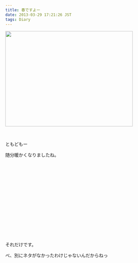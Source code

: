 ```yaml
---
title: 春ですよー
date: 2013-03-29 17:21:26 JST
tags: Diary
---
```

<p><img src="https://lh6.googleusercontent.com/-Hh9qKGcqj0Y/UVU8HEncVfI/AAAAAAAABzw/RKEXnKoGeT8/s400/20130329_112400.jpg" height="300" width="400" /></p>
<p>&nbsp;</p>
<p>ともどもー</p>
<p>随分暖かくなりましたね。</p>
<p>&nbsp;</p>
<p>&nbsp;</p>
<p>&nbsp;</p>
<p>&nbsp;</p>
<p>&nbsp;</p>
<p>&nbsp;</p>
<p>&nbsp;</p>
<p>&nbsp;</p>
<p>それだけです。</p>
<p>べ、別にネタがなかったわけじゃないんだからねっ</p>
